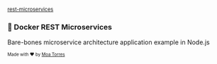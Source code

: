 <sub>[rest-microservices](https://github.com/moatorres/rest-microservices)</sub>

### 🚀 Docker REST Microservices

Bare-bones microservice architecture application example in Node.js

<sub><sup>Made with ❤️ by [Moa Torres](https://github.com/moatorres)</sup></sub>
